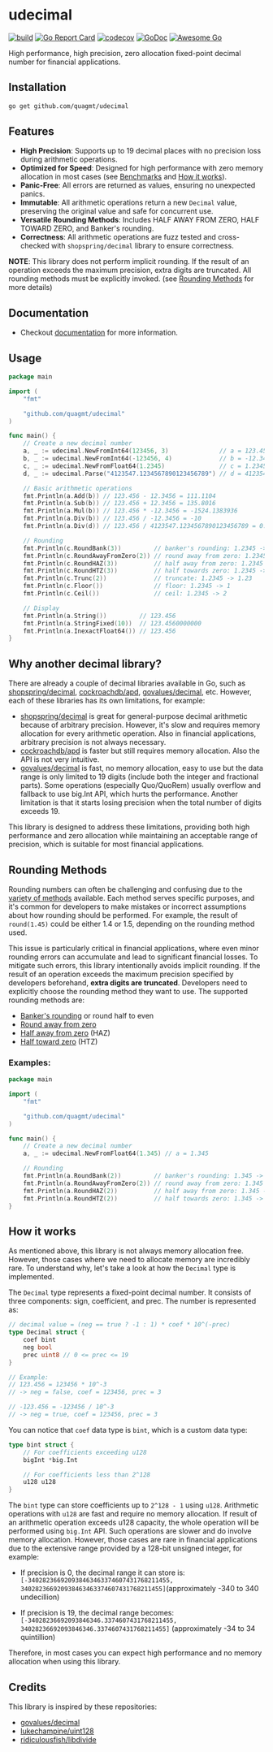 # udecimal

[![build](https://github.com/quagmt/udecimal/actions/workflows/test.yaml/badge.svg)](https://github.com/quagmt/udecimal/actions/workflows/test.yaml)
[![Go Report Card](https://goreportcard.com/badge/github.com/quagmt/udecimal)](https://goreportcard.com/report/github.com/quagmt/udecimal)
[![codecov](https://codecov.io/gh/quagmt/udecimal/graph/badge.svg?token=662ET843EZ)](https://codecov.io/gh/quagmt/udecimal)
[![GoDoc](https://pkg.go.dev/badge/github.com/quagmt/udecimal)](https://pkg.go.dev/github.com/quagmt/udecimal)
[![Awesome Go](https://awesome.re/mentioned-badge.svg)](https://github.com/avelino/awesome-go#financial)

High performance, high precision, zero allocation fixed-point decimal number for financial applications.

## Installation

```sh
go get github.com/quagmt/udecimal
```

## Features

- **High Precision**: Supports up to 19 decimal places with no precision loss during arithmetic operations.
- **Optimized for Speed**: Designed for high performance with zero memory allocation in most cases (see [Benchmarks](benchmarks/README.md) and [How it works](#how-it-works)).
- **Panic-Free**: All errors are returned as values, ensuring no unexpected panics.
- **Immutable**: All arithmetic operations return a new `Decimal` value, preserving the original value and safe for concurrent use.
- **Versatile Rounding Methods**: Includes HALF AWAY FROM ZERO, HALF TOWARD ZERO, and Banker's rounding.
  <br/>
- **Correctness**: All arithmetic operations are fuzz tested and cross-checked with `shopspring/decimal` library to ensure correctness.

**NOTE**: This library does not perform implicit rounding. If the result of an operation exceeds the maximum precision, extra digits are truncated. All rounding methods must be explicitly invoked. (see [Rounding Methods](#rounding-methods) for more details)

## Documentation

- Checkout [documentation](https://pkg.go.dev/github.com/quagmt/udecimal) for more information.

## Usage

```go
package main

import (
	"fmt"

	"github.com/quagmt/udecimal"
)

func main() {
	// Create a new decimal number
	a, _ := udecimal.NewFromInt64(123456, 3)              // a = 123.456
	b, _ := udecimal.NewFromInt64(-123456, 4)             // b = -12.3456
	c, _ := udecimal.NewFromFloat64(1.2345)               // c = 1.2345
	d, _ := udecimal.Parse("4123547.1234567890123456789") // d = 4123547.1234567890123456789

	// Basic arithmetic operations
	fmt.Println(a.Add(b)) // 123.456 - 12.3456 = 111.1104
	fmt.Println(a.Sub(b)) // 123.456 + 12.3456 = 135.8016
	fmt.Println(a.Mul(b)) // 123.456 * -12.3456 = -1524.1383936
	fmt.Println(a.Div(b)) // 123.456 / -12.3456 = -10
	fmt.Println(a.Div(d)) // 123.456 / 4123547.1234567890123456789 = 0.0000299392722585176

	// Rounding
	fmt.Println(c.RoundBank(3))         // banker's rounding: 1.2345 -> 1.234
	fmt.Println(c.RoundAwayFromZero(2)) // round away from zero: 1.2345 -> 1.24
	fmt.Println(c.RoundHAZ(3))          // half away from zero: 1.2345 -> 1.235
	fmt.Println(c.RoundHTZ(3))          // half towards zero: 1.2345 -> 1.234
	fmt.Println(c.Trunc(2))             // truncate: 1.2345 -> 1.23
	fmt.Println(c.Floor())              // floor: 1.2345 -> 1
	fmt.Println(c.Ceil())               // ceil: 1.2345 -> 2

	// Display
	fmt.Println(a.String())         // 123.456
	fmt.Println(a.StringFixed(10))  // 123.4560000000
	fmt.Println(a.InexactFloat64()) // 123.456
}
```

## Why another decimal library?

There are already a couple of decimal libraries available in Go, such as [shopspring/decimal](https://github.com/shopspring/decimal), [cockroachdb/apd](https://github.com/cockroachdb/apd), [govalues/decimal](https://github.com/govalues/decimal), etc. However, each of these libraries has its own limitations, for example:

- [shopspring/decimal](https://github.com/shopspring/decimal) is great for general-purpose decimal arithmetic because of arbitrary precision. However, it's slow and requires memory allocation for every arithmetic operation. Also in financial applications, arbitrary precision is not always necessary.
- [cockroachdb/apd](https://github.com/cockroachdb/apd) is faster but still requires memory allocation. Also the API is not very intuitive.
- [govalues/decimal](https://github.com/govalues/decimal) is fast, no memory allocation, easy to use but the data range is only limited to 19 digits (include both the integer and fractional parts). Some operations (especially Quo/QuoRem) usually overflow and fallback to use big.Int API, which hurts the performance. Another limitation is that it starts losing precision when the total number of digits exceeds 19.

This library is designed to address these limitations, providing both high performance and zero allocation while maintaining an acceptable range of precision, which is suitable for most financial applications.

## Rounding Methods

Rounding numbers can often be challenging and confusing due to the [variety of methods](https://www.mathsisfun.com/numbers/rounding-methods.html) available. Each method serves specific purposes, and it's common for developers to make mistakes or incorrect assumptions about how rounding should be performed. For example, the result of `round(1.45)` could be either 1.4 or 1.5, depending on the rounding method used.

This issue is particularly critical in financial applications, where even minor rounding errors can accumulate and lead to significant financial losses. To mitigate such errors, this library intentionally avoids implicit rounding. If the result of an operation exceeds the maximum precision specified by developers beforehand, **extra digits are truncated**. Developers need to explicitly choose the rounding method they want to use. The supported rounding methods are:

- [Banker's rounding](https://en.wikipedia.org/wiki/Rounding#Rounding_half_to_even) or round half to even
- [Round away from zero](https://en.wikipedia.org/wiki/Rounding#Rounding_away_from_zero)
- [Half away from zero](https://en.wikipedia.org/wiki/Rounding#Rounding_half_away_from_zero) (HAZ)
- [Half toward zero](https://en.wikipedia.org/wiki/Rounding#Rounding_half_toward_zero) (HTZ)

### Examples:

```go
package main

import (
	"fmt"

	"github.com/quagmt/udecimal"
)

func main() {
	// Create a new decimal number
	a, _ := udecimal.NewFromFloat64(1.345) // a = 1.345

	// Rounding
	fmt.Println(a.RoundBank(2))         // banker's rounding: 1.345 -> 1.34
	fmt.Println(a.RoundAwayFromZero(2)) // round away from zero: 1.345 -> 1.35
	fmt.Println(a.RoundHAZ(2))          // half away from zero: 1.345 -> 1.35
	fmt.Println(a.RoundHTZ(2))          // half towards zero: 1.345 -> 1.34
}
```

## How it works

As mentioned above, this library is not always memory allocation free. However, those cases where we need to allocate memory are incredibly rare. To understand why, let's take a look at how the `Decimal` type is implemented.

The `Decimal` type represents a fixed-point decimal number. It consists of three components: sign, coefficient, and prec. The number is represented as:

```go
// decimal value = (neg == true ? -1 : 1) * coef * 10^(-prec)
type Decimal struct {
	coef bint
	neg bool
	prec uint8 // 0 <= prec <= 19
}

// Example:
// 123.456 = 123456 * 10^-3
// -> neg = false, coef = 123456, prec = 3

// -123.456 = -123456 / 10^-3
// -> neg = true, coef = 123456, prec = 3
```

You can notice that `coef` data type is `bint`, which is a custom data type:

```go
type bint struct {
	// For coefficients exceeding u128
	bigInt *big.Int

	// For coefficients less than 2^128
	u128 u128
}
```

The `bint` type can store coefficients up to `2^128 - 1` using `u128`. Arithmetic operations with `u128` are fast and require no memory allocation. If result of an arithmetic operation exceeds u128 capacity, the whole operation will be performed using `big.Int` API. Such operations are slower and do involve memory allocation. However, those cases are rare in financial applications due to the extensive range provided by a 128-bit unsigned integer, for example:

- If precision is 0, the decimal range it can store is:
  `[-340282366920938463463374607431768211455, 340282366920938463463374607431768211455]`(approximately -340 to 340 undecillion)

- If precision is 19, the decimal range becomes:
  `[-34028236692093846346.3374607431768211455, 34028236692093846346.3374607431768211455]` (approximately -34 to 34 quintillion)

Therefore, in most cases you can expect high performance and no memory allocation when using this library.

## Credits

This library is inspired by these repositories:

- [govalues/decimal](https://github.com/govalues/decimal)
- [lukechampine/uint128](https://github.com/lukechampine/uint128)
- [ridiculousfish/libdivide](https://github.com/ridiculousfish/libdivide)
